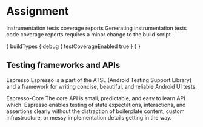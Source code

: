 # Assignment

Instrumentation tests coverage reports
Generating instrumentation tests code coverage reports requires a minor change to the build script.

 {
  buildTypes {
    debug {
      testCoverageEnabled true
    }
  }
}


## Testing frameworks and APIs


Espresso
Espresso is a part of the ATSL (Android Testing Support Library) and a framework for writing concise, beautiful, and reliable Android UI tests.

Espresso-Core
The core API is small, predictable, and easy to learn API which. Espresso enables testing of state expectations, interactions, and assertions clearly without the distraction of boilerplate content, custom infrastructure, or messy implementation details getting in the way.
